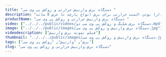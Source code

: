 ```yaml
---
title: "دستگاه برش وارنیش حرارتی و روکش پی وی سی "
description: "برش انواع روکش ها و وارنیش حرارتی از طول 1 سانت تا 10 متر بصورت دو رول همزمان و دارا بودن المنت حرارتی برای برش انواع پارچه تا عرض 8 سانت"
productName: "دستگاه برش وارنیش حرارتی و روکش پی وی سی "
video: ["../../../public/videos/دستگاه برش شلنگ و روکش پی وی سی دو.mp4"]
image: ["../../../public/images/دستگاه برش وارنیش و روکش پی وی سی.jpg"]
videodescription: ["فیلم نمونه برش وارنیش"]
thumbnail: "../../../public/images/دستگاه برش وارنیش و روکش پی وی سی.jpg"
tags: ["برش", "وارنیش", "روکش پی وی سی"]
slug: "دستگاه برش وارنیش حرارتی و روکش پی وی سی"
---
```

